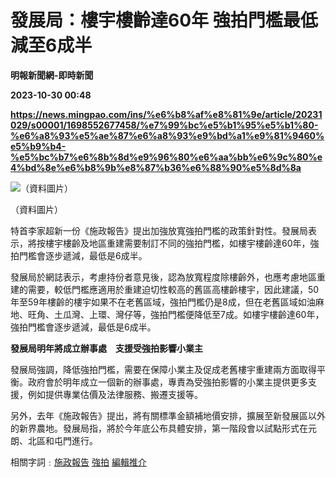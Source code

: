 # 發展局：樓宇樓齡達60年 強拍門檻最低減至6成半
**明報新聞網-即時新聞**

**2023-10-30 00:48**

**https://news.mingpao.com/ins/%e6%b8%af%e8%81%9e/article/20231029/s00001/1698552677458/%e7%99%bc%e5%b1%95%e5%b1%80-%e6%a8%93%e5%ae%87%e6%a8%93%e9%bd%a1%e9%81%9460%e5%b9%b4-%e5%bc%b7%e6%8b%8d%e9%96%80%e6%aa%bb%e6%9c%80%e4%bd%8e%e6%b8%9b%e8%87%b36%e6%88%90%e5%8d%8a**

![（資料圖片）](https://fs.mingpao.com/ins/20231029/s00001/c042a1c295b89e6bb7b57ef7c380a6fa.jpg)

（資料圖片）

特首李家超新一份《施政報告》提出加強放寬強拍門檻的政策針對性。發展局表示，將按樓宇樓齡及地區重建需要制訂不同的強拍門檻，如樓宇樓齡達60年，強拍門檻會逐步遞減，最低是6成半。

發展局於網誌表示，考慮持份者意見後，認為放寬程度除樓齡外，也應考慮地區重建的需要，較低門檻應適用於重建迫切性較高的舊區高樓齡樓宇，因此建議，50年至59年樓齡的樓宇如果不在老舊區域，強拍門檻仍是8成，但在老舊區域如油麻地、旺角、土瓜灣、上環、灣仔等，強拍門檻便降低至7成。如樓宇樓齡達60年，強拍門檻會逐步遞減，最低是6成半。

**發展局明年將成立辦事處　支援受強拍影響小業主**

發展局強調，降低強拍門檻，需要在保障小業主及促成老舊樓宇重建兩方面取得平衡。政府會於明年成立一個新的辦事處，專責為受強拍影響的小業主提供更多支援，例如提供專業估價及法律服務、搬遷支援等。

另外，去年《施政報告》提出，將有關標準金額補地價安排，擴展至新發展區以外的新界農地。發展局指，將於今年底公布具體安排，第一階段會以試點形式在元朗、北區和屯門進行。

相關字詞﹕[施政報告](https://news.mingpao.com/ins/%e6%b8%af%e8%81%9e/article/20231029/s00001/php/search2.php?pnssection=all&inssection=all&searchtype=A&keywords=%E6%96%BD%E6%94%BF%E5%A0%B1%E5%91%8A) [強拍](https://news.mingpao.com/ins/%e6%b8%af%e8%81%9e/article/20231029/s00001/php/search2.php?pnssection=all&inssection=all&searchtype=A&keywords=%E5%BC%B7%E6%8B%8D) [編輯推介](https://news.mingpao.com/ins/%e6%b8%af%e8%81%9e/article/20231029/s00001/php/search2.php?pnssection=all&inssection=all&searchtype=A&keywords=%E7%B7%A8%E8%BC%AF%E6%8E%A8%E4%BB%8B)